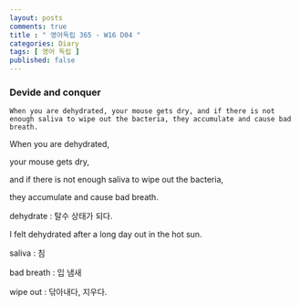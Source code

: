 ```yaml
---
layout: posts
comments: true
title : " 영어독립 365 - W16 D04 "
categories: Diary
tags: [ 영어 독립 ]
published: false
---
```


### Devide and conquer

```text
When you are dehydrated, your mouse gets dry, and if there is not enough saliva to wipe out the bacteria, they accumulate and cause bad breath.
```

When you are dehydrated,

your mouse gets dry,

and if there is not enough saliva to wipe out the bacteria,

they accumulate and cause bad breath.

dehydrate
 : 탈수 상태가 되다.

I felt dehydrated after a long day out in the hot sun.

saliva
 : 침

bad breath
 : 입 냄새

wipe out
 : 닦아내다, 지우다.
